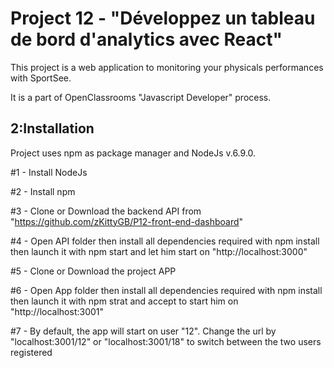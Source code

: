 # Project 12 - "Développez un tableau de bord d'analytics avec React"

This project is a web application to monitoring your physicals performances with SportSee.

It is a part of OpenClassrooms "Javascript Developer" process.

## 2:Installation

Project uses npm as package manager and NodeJs v.6.9.0.

#1 - Install NodeJs

#2 - Install npm

#3 - Clone or Download the backend API from "https://github.com/zKittyGB/P12-front-end-dashboard"

#4 - Open API folder then install all dependencies required with npm install then launch it with npm start and let him start on "http://localhost:3000"

#5 - Clone or Download the project APP

#6 - Open App folder then install all dependencies required with npm install then launch it with npm strat and accept to start him on "http://localhost:3001"

#7 - By default, the app will start on user "12". Change the url by "localhost:3001/12" or "localhost:3001/18" to switch between the two users registered
